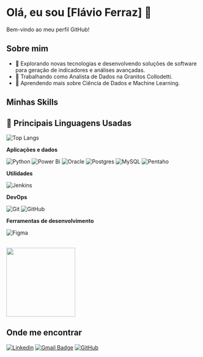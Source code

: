 # Olá, eu sou [Flávio Ferraz] 👋

Bem-vindo ao meu perfil GitHub!

## Sobre mim

- 🤔 Explorando novas tecnologias e desenvolvendo soluções de software para geração de indicadores e análises avançadas.
- 💼 Trabalhando como Analista de Dados na Granitos Collodetti.
- 🌱 Aprendendo mais sobre Ciência de Dados e Machine Learning.

## Minhas Skills

## 🚀 Principais Linguagens Usadas
![Top Langs](https://github-readme-stats.vercel.app/api/top-langs/?username=flavioferraz13&layout=compact&theme=radical)

**Aplicações e dados**

![Python](https://img.shields.io/badge/python-3670A0?style=for-the-badge&logo=python&logoColor=ffdd54)
![Power Bi](https://img.shields.io/badge/power_bi-F2C811?style=for-the-badge&logo=powerbi&logoColor=black)
![Oracle](https://img.shields.io/badge/Oracle-F80000?style=for-the-badge&logo=oracle&logoColor=white)
![Postgres](https://img.shields.io/badge/postgres-%23316192.svg?style=for-the-badge&logo=postgresql&logoColor=white)
![MySQL](https://img.shields.io/badge/-MySQL-333333?style=flat&logo=mysql)
![Pentaho](https://static.wixstatic.com/media/3ee1d0_beb542cd4bd6455fa3fd2d06a360e716~mv2.png/v1/fill/w_704,h_193,al_c,q_85,usm_0.66_1.00_0.01,enc_auto/3ee1d0_beb542cd4bd6455fa3fd2d06a360e716~mv2.png) 

**Utilidades**

![Jenkins](https://img.shields.io/badge/jenkins-%232C5263.svg?style=for-the-badge&logo=jenkins&logoColor=white)

**DevOps**

![Git](https://img.shields.io/badge/-Git-333333?style=flat&logo=git)
![GitHub](https://img.shields.io/badge/-GitHub-333333?style=flat&logo=github)

**Ferramentas de desenvolvimento**

![Figma](https://img.shields.io/badge/-Figma-333333?style=flat&logo=figma&logoColor=007ACC)

<br/>

<a href="https://github.com/iuricode" title="Perfil do Iuri">
  <img height="180em" src="https://github-readme-stats.vercel.app/api?username=iuricode&theme=dracula&show_icons=true" />
</a>

## Onde me encontrar

[![Linkedin](https://img.shields.io/badge/-Linkedin-blue?style=flat-square&logo=Linkedin&logoColor=white&link=https://www.linkedin.com/in/fl%C3%A1vio-ferraz-2648a7149/)](https://www.linkedin.com/in/fl%C3%A1vio-ferraz-2648a7149/)
[![Gmail Badge](https://img.shields.io/badge/-flavio.consultoriabi@gmail.com-006bed?style=flat-square&logo=Gmail&logoColor=white&link=mailto:flavio.consultoriabi@gmail.com)](mailto:flavio.consultoriabi@gmail.com)
[![GitHub](https://img.shields.io/github/followers/iuricode?label=follow&style=social)](https://github.com/flavioferraz13)

<!--
**flavioferraz13/flavioferraz13** is a ✨ _special_ ✨ repository because its `README.md` (this file) appears on your GitHub profile.

Here are some ideas to get you started:

- 🔭 I’m currently working on ...
- 🌱 I’m currently learning ...
- 👯 I’m looking to collaborate on ...
- 🤔 I’m looking for help with ...
- 💬 Ask me about ...
- 📫 How to reach me: ...
- 😄 Pronouns: ...
- ⚡ Fun fact: ...
-->


